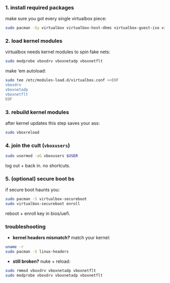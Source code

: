 ### 1. install required packages

make sure you got every single virtualbox piece:
```bash
sudo pacman -Sy virtualbox virtualbox-host-dkms virtualbox-guest-iso virtualbox-ext-oracle
```

### 2. load kernel modules

virtualbox needs kernel modules to spin fake nets:
```bash
sudo modprobe vboxdrv vboxnetadp vboxnetflt
```

make ‘em autoload:
```bash
sudo tee /etc/modules-load.d/virtualbox.conf <<EOF
vboxdrv
vboxnetadp
vboxnetflt
EOF
```

### 3. rebuild kernel modules

after kernel updates this step saves your ass:
```bash
sudo vboxreload
```

### 4. join the cult (`vboxusers`)

```bash
sudo usermod -aG vboxusers $USER
```

log out + back in. no shortcuts.

### 5. (optional) secure boot bs

if secure boot haunts you:
```bash
sudo pacman -S virtualbox-secureboot
sudo virtualbox-secureboot enroll
```

reboot + enroll key in bios/uefi.

### troubleshooting

- **kernel headers mismatch?** match your kernel:
```bash
uname -r
sudo pacman -S linux-headers
```

- **still broken?** nuke + reload:
```bash
sudo rmmod vboxdrv vboxnetadp vboxnetflt
sudo modprobe vboxdrv vboxnetadp vboxnetflt
```
